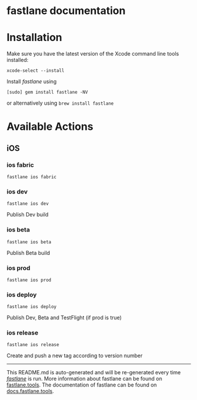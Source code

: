 fastlane documentation
================
# Installation

Make sure you have the latest version of the Xcode command line tools installed:

```
xcode-select --install
```

Install _fastlane_ using
```
[sudo] gem install fastlane -NV
```
or alternatively using `brew install fastlane`

# Available Actions
## iOS
### ios fabric
```
fastlane ios fabric
```

### ios dev
```
fastlane ios dev
```
Publish Dev build
### ios beta
```
fastlane ios beta
```
Publish Beta build
### ios prod
```
fastlane ios prod
```

### ios deploy
```
fastlane ios deploy
```
Publish Dev, Beta and TestFlight (if prod is true)
### ios release
```
fastlane ios release
```
Create and push a new tag according to version number

----

This README.md is auto-generated and will be re-generated every time [_fastlane_](https://fastlane.tools) is run.
More information about fastlane can be found on [fastlane.tools](https://fastlane.tools).
The documentation of fastlane can be found on [docs.fastlane.tools](https://docs.fastlane.tools).
